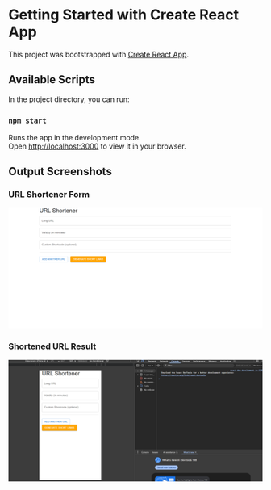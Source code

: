 # Getting Started with Create React App

This project was bootstrapped with [Create React App](https://github.com/facebook/create-react-app).

## Available Scripts

In the project directory, you can run:

### `npm start`

Runs the app in the development mode.\
Open [http://localhost:3000](http://localhost:3000) to view it in your browser.


## Output Screenshots

### URL Shortener Form
![Form Screenshot](./afford-test/screenshots/output1.png)

### Shortened URL Result
![Short URL Result](./afford-test/screenshots/output2.png)
